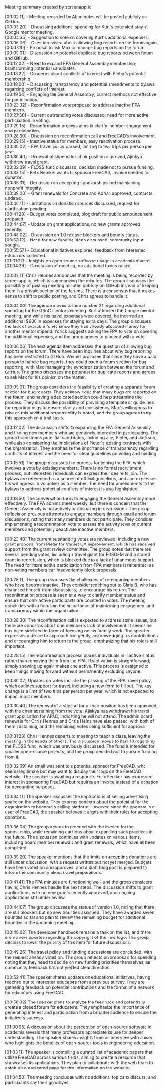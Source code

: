 Meeting summary created by screenapp.io

[00:02:11] - Meeting recorded by AI; minutes will be posted publicly on GitHub.  
[00:03:20] - Discussing additional spending for Kurt's extended stay at Google mentor meeting.  
[00:04:35] - Suggestion to vote on covering Kurt's additional expenses.  
[00:06:06] - Question raised about allowing bug reports on the forum again.  
[00:07:10] - Proposal to ask Max to manage bug reports on the forum.  
[00:09:01] - Discussion on potential duplicate bug reports between forum and GitHub.  
[00:12:02] - Need to expand FPA General Assembly membership; brainstorming potential candidates.  
[00:13:22] - Concerns about conflicts of interest with Pieter's potential membership.  
[00:18:00] - Discussing transparency and potential amendments to bylaws regarding conflicts of interest.  
[00:19:54] - Engaging the General Assembly; current methods not effective for participation.  
[00:23:32] - Reconfirmation vote proposed to address inactive FPA members.  
[00:27:30] - Current outstanding votes discussed; need for more active participation in voting.  
[00:29:15] - Reconfirmation process aims to clarify member engagement and participation.  
[00:28:30] - Discussion on reconfirmation call and FreeCAD's involvement.  
[00:29:15] - Inactive status for members, easy reactivation process.  
[00:30:02] - FPA travel policy passed, limiting to two trips per person per year.  
[00:30:40] - Renewal of stipend for chair position approved, Ajinkya withdrew travel grant.  
[00:32:09] - FLOSS fund discussed, decision made not to pursue funding.  
[00:33:15] - Felix Beniker wants to sponsor FreeCAD, invoice needed for donation.  
[00:35:31] - Discussion on accepting sponsorships and maintaining nonprofit integrity.  
[00:39:00] - Grant renewals for Concrete and Adrian approved, contracts updated.  
[00:40:11] - Limitations on donation sources discussed, request for clarification pending.  
[00:41:28] - Budget votes completed, blog draft for public announcement prepared.  
[00:44:07] - Update on grant applications, no new grants approved recently.  
[00:48:02] - Discussion on 1.0 release blockers and bounty status.  
[00:52:12] - Need for new funding ideas discussed, community input sought.  
[00:55:57] - Educational initiatives explored, feedback from interested educators collected.  
[01:01:27] - Insights on open source software usage in academia shared.  
[01:04:39] - Conclusion of meeting, no additional topics raised.


[00:02:11] Chris Hennes announces that the meeting is being recorded by screenapp.io, which is summarizing the minutes. The group discusses the possibility of posting meeting minutes publicly on GitHub instead of keeping them in a private section of the forums. There is a consensus that it makes sense to shift to public posting, and Chris agrees to handle it.

[00:03:20] The agenda moves to item number 21 regarding additional spending for the GSoC mentors meeting. Kurt attended the Google mentor meeting, and while his travel expenses were covered, he incurred an additional $600 in expenses for staying extra days. The group discusses the lack of available funds since they had already allocated money for another mentor stipend. Yorick suggests asking the FPA to vote on covering the additional expenses, and the group agrees to proceed with a vote.

[00:06:06] The next agenda item addresses the question of allowing bug reports on the forum. There have been inquiries about why bug reporting has been restricted to GitHub. Werner proposes that since they have a paid person to handle bug reports, they could open a forum section for bug reporting, with Max managing the synchronization between the forum and GitHub. The group discusses the potential for duplicate reports and agrees to ask Max for his opinion on the matter.

[00:09:01] The group considers the feasibility of creating a separate forum section for bug reports. They acknowledge that many bugs are reported on the forum, and having a dedicated section could help streamline the process. They discuss the possibility of providing a template or guidelines for reporting bugs to ensure clarity and consistency. Max's willingness to take on this additional responsibility is noted, and the group agrees to try this approach on a trial basis.

[00:12:02] The discussion shifts to expanding the FPA General Assembly and finding new members who are genuinely interested in participating. The group brainstorms potential candidates, including Joe, Pieter, and Jackson, while also considering the implications of Pieter's existing contracts with the organization. They emphasize the importance of transparency regarding conflicts of interest and the need for clear guidelines on voting and funding.

[00:15:51] The group discusses the process for joining the FPA, which involves a vote by existing members. There is no formal recruitment process, but interested individuals can express their desire to join. The bylaws are referenced as a source of official guidelines, and Joe expresses his willingness to volunteer as a member. The need for amendments to the bylaws to address potential conflicts of interest is also highlighted.

[00:18:50] The conversation turns to engaging the General Assembly more effectively. The FPA admins meet weekly, but there is concern that the General Assembly is not actively participating in discussions. The group reflects on previous attempts to engage members through email and forum discussions, noting that many members do not participate. They consider implementing a reconfirmation vote to assess the activity level of current members and potentially deactivate inactive members.

[00:23:40] The current outstanding votes are reviewed, including a new grant proposal from Pieter for VarSet UX improvement, which has received support from the grant review committee. The group notes that there are several pending votes, including a travel grant for FOSDEM and a stalled grant to reqrefusion, which is blocked due to a lack of unanimous support. The need for more active participation from FPA members is reiterated, as non-voting members can inadvertently block proposals.

[00:28:11] The group discusses the challenges of re-engaging members who have become inactive. They consider reaching out to Chris B, who has distanced himself from discussions, to encourage his return. The reconfirmation process is seen as a way to clarify member status and ensure that only active participants are counted in votes. The meeting concludes with a focus on the importance of maintaining engagement and transparency within the organization.

[00:28:30] The reconfirmation call is expected to address some issues, but there are concerns about one member's lack of involvement. It seems he has been sidelined in favor of focusing on his faculty work. The speaker expresses a desire to approach him gently, acknowledging his contributions and encouraging him to return to the group, emphasizing that his role is still important.

[00:29:15] The reconfirmation process places individuals in inactive status rather than removing them from the FPA. Reactivation is straightforward; simply showing up again makes one active. This process is designed to keep things moving forward without permanently excluding anyone.

[00:30:02] Updates on votes include the passing of the FPA travel policy, which outlines support for travel, including a new form to fill out. The key change is a limit of two trips per person per year, which is not expected to impact most members.

[00:30:40] The renewal of a stipend for a chair position has been approved, with the chair abstaining from the vote. Ajinkya has withdrawn his travel grant application for APAC, indicating he will not attend. The admin board renewals for Chris Hennes and Chris Heinz have also passed, with both of them abstaining, and the remaining votes being sufficient for approval.

[00:31:23] Chris Hennes departs to meeting to teach a class, leaving the meeting in the hands of others. The discussion moves to item 16 regarding the FLOSS fund, which was previously discussed. The fund is intended for smaller open-source projects, and the group decided not to pursue funding from it.

[00:32:09] An email was sent to a potential sponsor for FreeCAD, who seems legitimate but may want to display their logo on the FreeCAD website. The speaker is awaiting a response. Felix Beniker has expressed interest in sponsoring FreeCAD but requires an invoice instead of a donation for accounting purposes.

[00:34:11] The speaker discusses the implications of selling advertising space on the website. They express concern about the potential for the organization to become a selling platform. However, since the sponsor is a user of FreeCAD, the speaker believes it aligns with their rules for accepting donations.

[00:36:04] The group agrees to proceed with the invoice for the sponsorship, while remaining cautious about expanding such practices in the future. The discussion continues with updates on various items, including board member renewals and grant renewals, which have all been completed.

[00:39:20] The speaker mentions that the limits on accepting donations are still under discussion, with a request written but not yet merged. Budgets have been voted on and approved, and a draft blog post is prepared to inform the community about travel preparations.

[00:41:41] The FPA minutes are functioning well, and the group considers having Chris Hennes handle the next steps. The discussion shifts to grant applications, with no new grants recently approved, and ongoing applications still under review.

[00:44:07] The group discusses the status of version 1.0, noting that there are still blockers but no new bounties assigned. They have awarded seven bounties so far and plan to review the remaining budget for additional bounties in the upcoming meeting.

[00:48:02] The developer handbook remains a task on the list, and there are no new updates regarding the copyright of the new logo. The group decides to lower the priority of this item for future discussions.

[00:49:26] The travel policy and funding discussions are concluded, with the request already voted on. The group reflects on proposals for spending, noting that they need to decide on new funding priorities themselves, as community feedback has not yielded clear direction.

[00:52:41] The speaker shares updates on educational initiatives, having reached out to interested educators from a previous survey. They are gathering feedback on potential contributions and the format of a network for educators using FreeCAD.

[00:56:02] The speaker plans to analyze the feedback and potentially create a closed forum for educators. They emphasize the importance of generating interest and participation from a broader audience to ensure the initiative's success.

[01:00:05] A discussion about the perception of open-source software in academia reveals that many professors appreciate its use for deeper understanding. The speaker shares insights from an interview with a user who highlights the benefits of open-source tools in engineering education.

[01:03:11] The speaker is compiling a curated list of academic papers that utilize FreeCAD across various fields, aiming to create a resource that showcases its applications. They plan to collaborate with the web team to establish a dedicated page for this information on the website.

[01:04:50] The meeting concludes with no additional topics to discuss, and participants say their goodbyes.
